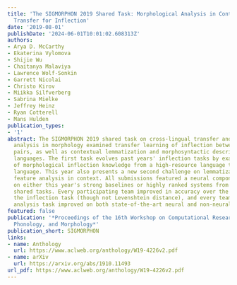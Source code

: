 ```yaml
---
title: 'The SIGMORPHON 2019 Shared Task: Morphological Analysis in Context and Cross-Lingual
  Transfer for Inflection'
date: '2019-08-01'
publishDate: '2024-06-01T10:01:02.608313Z'
authors:
- Arya D. McCarthy
- Ekaterina Vylomova
- Shijie Wu
- Chaitanya Malaviya
- Lawrence Wolf-Sonkin
- Garrett Nicolai
- Christo Kirov
- Miikka Silfverberg
- Sabrina Mielke
- Jeffrey Heinz
- Ryan Cotterell
- Mans Hulden
publication_types:
- '1'
abstract: The SIGMORPHON 2019 shared task on cross-lingual transfer and contextual
  analysis in morphology examined transfer learning of inflection between 100 language
  pairs, as well as contextual lemmatization and morphosyntactic description in 66
  languages. The first task evolves past years' inflection tasks by examining transfer
  of morphological inflection knowledge from a high-resource language to a low-resource
  language. This year also presents a new second challenge on lemmatization and morphological
  feature analysis in context. All submissions featured a neural component and built
  on either this year's strong baselines or highly ranked systems from previous years'
  shared tasks. Every participating team improved in accuracy over the baselines for
  the inflection task (though not Levenshtein distance), and every team in the contextual
  analysis task improved on both state-of-the-art neural and non-neural baselines.
featured: false
publication: '*Proceedings of the 16th Workshop on Computational Research in Phonetics,
  Phonology, and Morphology*'
publication_short: SIGMORPHON
links:
- name: Anthology
  url: https://www.aclweb.org/anthology/W19-4226v2.pdf
- name: arXiv
  url: https://arxiv.org/abs/1910.11493
url_pdf: https://www.aclweb.org/anthology/W19-4226v2.pdf
---
```


